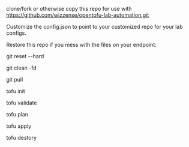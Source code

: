 clone/fork or otherwise copy this repo for use with https://github.com/wizzense/opentofu-lab-automation.git

Customize the config.json to point to your customized repo for your lab configs.


Restore this repo if you mess with the files on your endpoint:

git reset --hard

git clean -fd

git pull 

tofu init

tofu validate

tofu plan 

tofu apply

tofu destory
